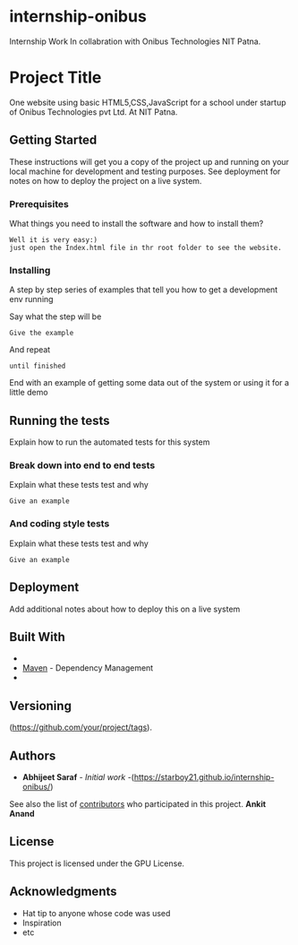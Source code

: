 # internship-onibus
Internship Work In collabration with Onibus Technologies NIT Patna.
# Project Title

One website using basic HTML5,CSS,JavaScript for a school under startup of Onibus Technologies pvt Ltd. At NIT Patna.

## Getting Started

These instructions will get you a copy of the project up and running on your local machine for development and testing purposes. See deployment for notes on how to deploy the project on a live system.

### Prerequisites

What things you need to install the software and how to install them?

```
Well it is very easy:)
just open the Index.html file in thr root folder to see the website.
```

### Installing

A step by step series of examples that tell you how to get a development env running

Say what the step will be

```
Give the example
```

And repeat

```
until finished
```

End with an example of getting some data out of the system or using it for a little demo

## Running the tests

Explain how to run the automated tests for this system

### Break down into end to end tests

Explain what these tests test and why

```
Give an example
```

### And coding style tests

Explain what these tests test and why

```
Give an example
```

## Deployment

Add additional notes about how to deploy this on a live system

## Built With

* 
* [Maven](https://maven.apache.org/) - Dependency Management
* 

## Versioning

(https://github.com/your/project/tags). 

## Authors

* **Abhijeet Saraf** - *Initial work* -(https://starboy21.github.io/internship-onibus/)

See also the list of [contributors](https://github.com/your/project/contributors) who participated in this project.
**Ankit Anand**

## License

This project is licensed under the GPU License.

## Acknowledgments

* Hat tip to anyone whose code was used
* Inspiration
* etc
